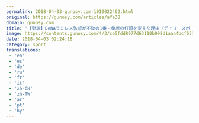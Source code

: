 ```yaml
---
permalink: 2018-04-03-gunosy.com-1010022462.html
original: https://gunosy.com/articles/aYa3B
domain: gunosy.com
title: '【野球】DeNAラミレス監督が不動の1番・桑原の打順を変えた理由（デイリースポーツ） - グノシー'
image: https://contents.gunosy.com/4/3/ce5fdd8977d63110b998d1aaa4bcf651_content.jpg
date: 2018-04-03 02:24:18
category: sport
translations: 
 - 'en'
 - 'es'
 - 'de'
 - 'ru'
 - 'fr'
 - 'it'
 - 'zh-CN'
 - 'zh-TW'
 - 'ar'
 - 'pt'
 - 'hy'
---
```


